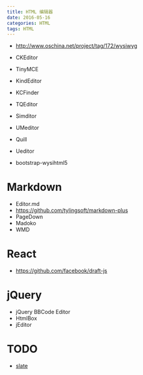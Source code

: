 ```yaml
---
title: HTML 编辑器
date: 2016-05-16
categories: HTML
tags: HTML
---
```


- http://www.oschina.net/project/tag/172/wysiwyg

- CKEditor
- TinyMCE
- KindEditor
- KCFinder
- TQEditor
- Simditor
- UMeditor
- Quill
- Ueditor
- bootstrap-wysihtml5

# Markdown
- Editor.md
- https://github.com/tylingsoft/markdown-plus
- PageDown
- Madoko
- WMD

# React
- https://github.com/facebook/draft-js

# jQuery
- jQuery BBCode Editor
- HtmlBox
- jEditor

# TODO
- [slate](https://github.com/ianstormtaylor/slate)
